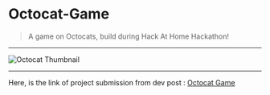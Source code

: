 # Octocat-Game
>A game on Octocats, build during Hack At Home Hackathon!
---
![Octocat Thumbnail]() <!-- link thumpnail -->
___
Here, is the link of project submission from dev post :
[Octocat Game](https://devpost.com/software/octocat-game)
